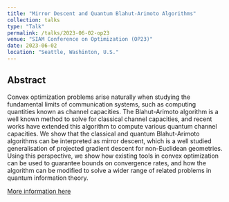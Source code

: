 ```yaml
---
title: "Mirror Descent and Quantum Blahut-Arimoto Algorithms"
collection: talks
type: "Talk"
permalink: /talks/2023-06-02-op23
venue: "SIAM Conference on Optimization (OP23)"
date: 2023-06-02
location: "Seattle, Washinton, U.S."
---
```


## Abstract

Convex optimization problems arise naturally when studying the fundamental limits of communication systems, such as computing quantities known as channel capacities. The Blahut-Arimoto algorithm is a well known method to solve for classical channel capacities, and recent works have extended this algorithm to compute various quantum channel capacities. We show that the classical and quantum Blahut-Arimoto algorithms can be interpreted as mirror descent, which is a well studied generalisation of projected gradient descent for non-Euclidean geometries. Using this perspective, we show how existing tools in convex optimization can be used to guarantee bounds on convergence rates, and how the algorithm can be modified to solve a wider range of related problems in quantum information theory.

[More information here](https://meetings.siam.org/sess/dsp_talk.cfm?p=127490)
